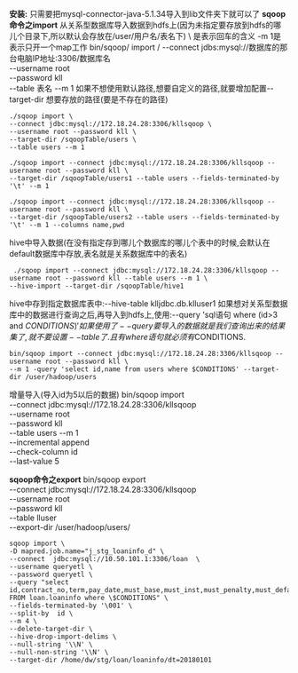 **安装:**
只需要把mysql-connector-java-5.1.34导入到lib文件夹下就可以了
**sqoop命令之import**
从关系型数据库导入数据到hdfs上(因为未指定要存放到hdfs的哪儿个目录下,所以默认会存放在/user/用户名/表名下)
\ 是表示回车的含义
-m 1是表示只开一个map工作 
bin/sqoop/ import /
--connect jdbs:mysql://数据库的那台电脑IP地址:3306/数据库名 \
--username root \
--password kll \
--table 表名 --m 1
如果不想使用默认路径,想要自定义的路径,就要增加配置--target-dir 想要存放的路径(要是不存在的路径)
```
./sqoop import \
--connect jdbc:mysql://172.18.24.28:3306/kllsqoop \
--username root --password kll \
--target-dir /sqoopTable/users \
--table users --m 1
```

```
./sqoop import --connect jdbc:mysql://172.18.24.28:3306/kllsqoop --username root --password kll \
--target-dir /sqoopTable/users1 --table users --fields-terminated-by '\t' --m 1
```

```
./sqoop import --connect jdbc:mysql://172.18.24.28:3306/kllsqoop --username root --password kll \
--target-dir /sqoopTable/users2 --table users --fields-terminated-by '\t' --m 1 --columns name,pwd
```

hive中导入数据(在没有指定存到哪儿个数据库的哪儿个表中的时候,会默认在default数据库中存放,表名就是关系数据库中的表名)
```
 ./sqoop import --connect jdbc:mysql://172.18.24.28:3306/kllsqoop --username root --password kll --table users --m 1 \
--hive-import --target-dir /sqoopTable/hive1
```

hive中存到指定数据库表中:--hive-table klljdbc.db.klluser1
如果想对关系型数据库中的数据进行查询之后,再导入到hdfs上,使用:--query 'sql语句 where (id>3 and $CONDITIONS)'
如果使用了--query要导入的数据就是我们查询出来的结果集了,就不要设置--table了.且有where语句就必须有$CONDITIONS.
```
bin/sqoop import --connect jdbc:mysql://172.18.24.28:3306/kllsqoop --username root --password kll \
--m 1 -query 'select id,name from users where $CONDITIONS' --target-dir /user/hadoop/users
```

增量导入(导入id为5以后的数据)
bin/sqoop import \
--connect jdbc:mysql://172.18.24.28:3306/kllsqoop \
--username root \
--password kll \
--table users --m 1 \
--incremental append \
--check-column id \
--last-value 5

**sqoop命令之export**
bin/sqoop export \
--connect jdbc:mysql://172.18.24.28:3306/kllsqoop \
--username root \
--password kll \
--table lluser \
--export-dir /user/hadoop/users/







```
sqoop import \
-D mapred.job.name="j_stg_loaninfo_d" \
--connect  jdbc:mysql://10.50.101.1:3306/loan  \
--username queryetl \
--password queryetl \
--query "select id,contract_no,term,pay_date,must_base,must_inst,must_penalty,must_default,real_base,real_inst,real_penalty,real_default FROM loan.loaninfo where \$CONDITIONS" \
--fields-terminated-by '\001' \
--split-by  id \
--m 4 \
--delete-target-dir \
--hive-drop-import-delims \
--null-string '\\N' \
--null-non-string '\\N' \
--target-dir /home/dw/stg/loan/loaninfo/dt=20180101
```

